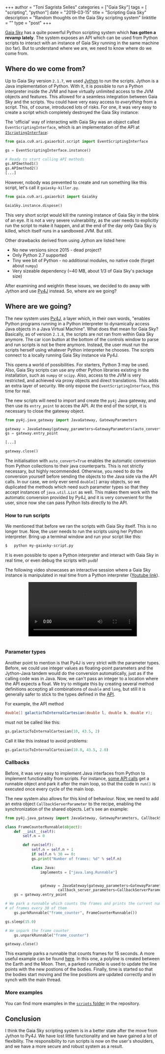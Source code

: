 +++
author = "Toni Sagrista Selles"
categories = ["Gaia Sky"]
tags = [ "scripting", "python"]
date = "2019-03-15"
title = "Scripting Gaia Sky"
description = "Random thoughts on the Gaia Sky scripting system"
linktitle = ""
type = "post"
+++

[Gaia Sky](/categories/gaia-sky) has a quite powerful Python scripting system which **has gotten a revamp lately**. The system exposes an API which can be used from Python scripts to interact with an instance of Gaia Sky running in the same machine (so far). But to understand where we are, we need to know where do we come from.

<!--more-->

## Where do we come from?

Up to Gaia Sky version `2.1.7`, we used [Jython](https://www.jython.org) to run the scripts. Jython is a Java implementation of Python. With it, it is possible to run a Python interpreter inside the JVM and have virtually unlimited access to the JVM objects and features. This allowed for a seamless integration between Gaia Sky and the scripts. You could have very easy access to *everything* from a script. This, of course, introduced lots of risks. For one, it was very easy to create a script which completely destroyed the Gaia Sky instance:

The 'official' way of interacting with Gaia Sky was an object called `EventScriptingInterface`, which is an implementation of the API at [`IScriptingInterface`](https://gitlab.com/langurmonkey/gaiasky/blob/master/core/src/gaia/cu9/ari/gaiaorbit/script/IScriptingInterface.java):

```python
from gaia.cu9.ari.gaiaorbit.script import EventScriptingInterface

gs = EventScriptingInterface.instance()

# Ready to start calling API methods
gs.APImethod1()
gs.APImethod2()
[...]

```

However, nobody was prevented to create and run something like this script, let's call it `gaiasky-killer.py`.

```python
from gaia.cu9.ari.gaiaorbit import GaiaSky

GaiaSky.instance.dispose()
```
This very short script would kill the running instance of Gaia Sky in the blink of an eye. It is not a very severe vulnerability, as the user needs to explicitly run the script to make it happen, and at the end of the day only Gaia Sky is killed, which itself runs in a sandboxed JVM. But still. 

Other drawbacks derived from using Jython are listed here:

-  No new versions since 2015 - dead project?
-  Only Python 2.7 supported
-  Tiny wee bit of Python - no additional modules, no native code (forget about `numpy`)
-  Very sizeable dependency (~40 MB, about 1/3 of Gaia Sky's package size)

After examining and weightin these issues, we decided to do away with Jython and use [Py4J](www.py4j.org) instead. So, where are we going?


## Where are we going?

The new system uses [Py4J](www.py4j.org), a layer which, in their own words, "enables Python programs running in a Python interpreter to dynamically access Java objects in a Java Virtual Machine". What does that mean for Gaia Sky? Basically, as of version `2.1.8`, the scripts are not ran from within Gaia Sky anymore. The car icon button at the bottom of the controls window to parse and run scripts is not be there anymore. Instead, the user must run the scripts herself using whatever Python interpreter he chooses. The scripts connect to a locally running Gaia Sky instance via Py4J.

This opens a world of possibilities. For starters, Python 3 may be used. Also, Gaia Sky scripts can use any other Python libraries existing in the installation, such as `numpy` or `scipy`. Also, access to the JVM is very restricted, and achieved via proxy objects and direct translations. This adds an extra layer of security. We only expose the `EventScriptingInterface`, this time for real.

The new scripts will need to import and create the `py4j` Java gateway, and then use its `entry_point` to acces the API. At the end of the script, it is necessary to close the gateway object.

```python
from py4j.java_gateway import JavaGateway, GatewayParameters

gateway = JavaGateway(gateway_parameters=GatewayParameters(auto_convert=True))
gs = gateway.entry_point

[...]

gateway.close()
```

The initialisation with `auto_convert=True` enables the automatic conversion from Python collections to their java counterparts. This is not strictly necessary, but highly recommended. Otherwise, you need to do the conversion yourself before sending the objects to the Java side via the API calls. In our case, we only ever send `double[]` array objects, so we duplicated the methods which need such parameter types so that they accept instances of `java.util.List` as well. This makes them work with the automatic conversion provided by Py4J, and it is very convenient for the user, since now she can pass Python lists directly to the API.

### How to run scripts

We mentioned that before we ran the scripts with Gaia Sky itself. This is no longer true. Now, the user needs to run the scripts using her Python interpreter. Bring up a terminal window and run your script like this:

```bash
$   python my-gaiasky-script.py
```

It is even possible to open a Python interpreter and interact with Gaia Sky in real time, or even debug the scripts with `pudb`!

The following video showcases an interactive session where a Gaia Sky instance is manipulated in real time from a Python interpreter ([Youtube link](https://youtu.be/sKVu9lmK5Gk)).

<video width="70%" style="display: block; margin: auto;" controls>
  <source src="/img/2019/03/scripting-session-py4j.mp4" type="video/mp4">
Your browser does not support the video tag.
</video>
<br/>


### Parameter types

Another point to mention is that Py4J is very strict with the parameter types. Before, we could use integer values as floating-point parameters and the Jython-Java tandem would do the conversion automatically, just as if the calling code was in Java. Now, we can't pass an integer to a location where the API expects a float. We try to mitigate this by creating several method definitions accepting all combinations of `double` and `long`, but still it is generally safer to stick to the types defined in the [API](https://gitlab.com/langurmonkey/gaiasky/blob/master/core/src/gaia/cu9/ari/gaiaorbit/script/IScriptingInterface.java).

For example, the API method

```java
double[] galacticToInternalCartesian(double l, double b, double r);
```

must not be called like this:

```python
gs.galacticToInternalCartesian(10, 43.5, 2)
```

Call it like this instead to avoid problems:

```python
gs.galacticToInternalCartesian(10.0, 43.5, 2.0)
```

### Callbacks

Before, it was very easy to implement Java interfaces from Python to implement functionality from scripts. For instance, [some API calls](https://gitlab.com/langurmonkey/gaiasky/blob/master/core/src/gaia/cu9/ari/gaiaorbit/script/IScriptingInterface.java#L1405) get a runnable object and park it after the main loop, so that the code in `run()` is executed once every cycle of the main loop.

The new system also allows for this kind of behaviour. Now, we need to add an extra object `CallbackServerParameter` to the recipe, enabling the synchronization of the shared objects. Let's see an example:

```python
from py4j.java_gateway import JavaGateway, GatewayParameters, CallbackServerParameters

class FrameCounterRunnable(object):
	def __init__(self):
		self.n = 0

		def run(self):
			self.n = self.n + 1
			if self.n % 30 == 0:
			gs.print("Number of frames: %d" % self.n)

			class Java:
				implements = ["java.lang.Runnable"]


				gateway = JavaGateway(gateway_parameters=GatewayParameters(auto_convert=True),
						callback_server_parameters=CallbackServerParameters())
	gs = gateway.entry_point

# We park a runnable which counts the frames and prints the current number
# of frames every 30 of them
	gs.parkRunnable("frame_counter", FrameCounterRunnable())

gs.sleep(15.0)

# We unpark the frame counter
	gs.unparkRunnable("frame_counter")

gateway.close()
```

This example parks a runnable that counts frames for 15 seconds. A more useful example can be found [here](https://gitlab.com/langurmonkey/gaiasky/blob/master/assets/scripts/showcases/line-objects-update.py). In this one, a polyline is created between the Earth and the Moon. Then, a parked runnable is used to update the line points with the new postions of the bodies. Finally, time is started so that the bodies start moving and the line positions are updated correctly and in synch with the main thread.

### More examples

You can find more examples in the [`scripts` folder](http://gitlab.com/langurmonkey/gaiasky/tree/master/assets/scripts) in the repository.


## Conclusion

I think the Gaia Sky scripting system is in a better state after the move from Jython to Py4J. We have lost little functionality and we have gained a lot of flexibility. The responsibility to run scripts is now on the user's shoulders, and we have a more secure and robust system as a result. 
